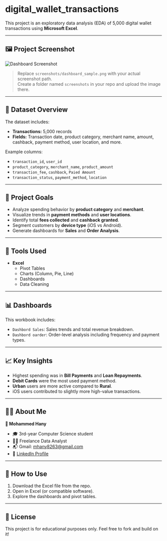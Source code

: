 # digital_wallet_transactions

This project is an exploratory data analysis (EDA) of 5,000 digital wallet transactions using **Microsoft Excel**.

---

## 🖼️ Project Screenshot

![Dashboard Screenshot](screenshots/dashboard_sample.png)

> Replace `screenshots/dashboard_sample.png` with your actual screenshot path.  
> Create a folder named `screenshots` in your repo and upload the image there.

---

## 📁 Dataset Overview

The dataset includes:
- **Transactions:** 5,000 records
- **Fields:** Transaction date, product category, merchant name, amount, cashback, payment method, user location, and more.

Example columns:
- `transaction_id`, `user_id`
- `product_category`, `merchant_name`, `product_amount`
- `transaction_fee`, `cashback`, `Paied Amount`
- `transaction_status`, `payment_method`, `location`

---

## 🎯 Project Goals

- Analyze spending behavior by **product category** and **merchant**.
- Visualize trends in **payment methods** and **user locations**.
- Identify total **fees collected** and **cashback granted**.
- Segment customers by **device type** (iOS vs Android).
- Generate dashboards for **Sales** and **Order Analysis**.

---

## 📌 Tools Used

- **Excel**
  - Pivot Tables
  - Charts (Column, Pie, Line)
  - Dashboards
  - Data Cleaning

---

## 📊 Dashboards

This workbook includes:
- `Dashbord Sales`: Sales trends and total revenue breakdown.
- `Dashbord oarder`: Order-level analysis including frequency and payment types.

---

## 📈 Key Insights

- Highest spending was in **Bill Payments** and **Loan Repayments**.
- **Debit Cards** were the most used payment method.
- **Urban** users are more active compared to **Rural**.
- iOS users contributed to slightly more high-value transactions.

---

## 🙋‍♂️ About Me

**👤 Mohammed Hany**  
- 🎓 3rd-year Computer Science student  
- 👨‍💻 Freelance Data Analyst  
- 📬 Gmail: mhany8263@gmail.com  
- 💼 [LinkedIn Profile](https://www.linkedin.com/in/mohammed-hany-8819b1362/)

---

## 🚀 How to Use

1. Download the Excel file from the repo.
2. Open in Excel (or compatible software).
3. Explore the dashboards and pivot tables.

---

## 📝 License

This project is for educational purposes only. Feel free to fork and build on it!
